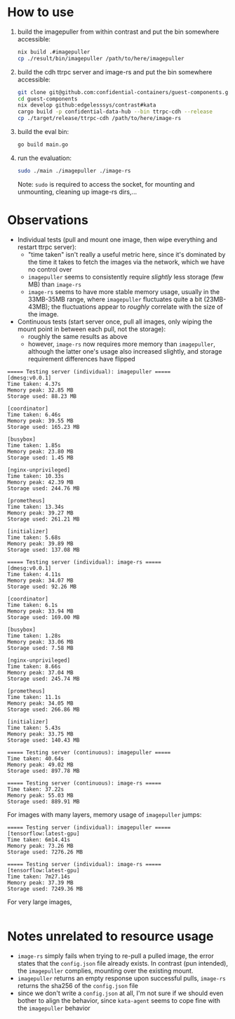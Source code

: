 # How to use

1. build the imagepuller from within contrast and put the bin somewhere accessible:
    ```bash
    nix build .#imagepuller
    cp ./result/bin/imagepuller /path/to/here/imagepuller
    ```
2. build the cdh ttrpc server and image-rs and put the bin somewhere accessible:
    ```bash
    git clone git@github.com:confidential-containers/guest-components.git
    cd guest-components
    nix develop github:edgelesssys/contrast#kata
    cargo build -p confidential-data-hub --bin ttrpc-cdh --release
    cp ./target/release/ttrpc-cdh /path/to/here/image-rs
    ```
3. build the eval bin:
    ```bash
    go build main.go
    ```
4. run the evaluation:
    ```bash
    sudo ./main ./imagepuller ./image-rs
    ```
    Note: `sudo` is required to access the socket, for mounting and unmounting, cleaning up image-rs dirs,...

# Observations

- Individual tests (pull and mount one image, then wipe everything and restart ttrpc server):
    - "time taken" isn't really a useful metric here, since it's dominated by the time it takes to fetch the images via the network, which we have no control over
    - `imagepuller` seems to consistently require *slightly* less storage (few MB) than `image-rs`
    - `image-rs` seems to have more stable memory usage, usually in the 33MB-35MB range, where `imagepuller` fluctuates quite a bit (23MB-43MB); the fluctuations appear to *roughly* correlate with the size of the image.
- Continuous tests (start server once, pull all images, only wiping the mount point in between each pull, not the storage):
    - roughly the same results as above
    - however, `image-rs` now requires more memory than `imagepuller`, although the latter one's usage also increased slightly, and storage requirement differences have flipped

```
===== Testing server (individual): imagepuller =====
[dmesg:v0.0.1]
Time taken: 4.37s
Memory peak: 32.85 MB
Storage used: 88.23 MB

[coordinator]
Time taken: 6.46s
Memory peak: 39.55 MB
Storage used: 165.23 MB

[busybox]
Time taken: 1.85s
Memory peak: 23.80 MB
Storage used: 1.45 MB

[nginx-unprivileged]
Time taken: 10.33s
Memory peak: 42.39 MB
Storage used: 244.76 MB

[prometheus]
Time taken: 13.34s
Memory peak: 39.27 MB
Storage used: 261.21 MB

[initializer]
Time taken: 5.68s
Memory peak: 39.89 MB
Storage used: 137.08 MB

===== Testing server (individual): image-rs =====
[dmesg:v0.0.1]
Time taken: 4.11s
Memory peak: 34.07 MB
Storage used: 92.26 MB

[coordinator]
Time taken: 6.1s
Memory peak: 33.94 MB
Storage used: 169.00 MB

[busybox]
Time taken: 1.28s
Memory peak: 33.06 MB
Storage used: 7.58 MB

[nginx-unprivileged]
Time taken: 8.66s
Memory peak: 37.04 MB
Storage used: 245.74 MB

[prometheus]
Time taken: 11.1s
Memory peak: 34.05 MB
Storage used: 266.86 MB

[initializer]
Time taken: 5.43s
Memory peak: 33.75 MB
Storage used: 140.43 MB

===== Testing server (continuous): imagepuller =====
Time taken: 40.64s
Memory peak: 49.02 MB
Storage used: 897.78 MB

===== Testing server (continuous): image-rs =====
Time taken: 37.22s
Memory peak: 55.03 MB
Storage used: 889.91 MB
```

For images with many layers, memory usage of `imagepuller` jumps:
```
===== Testing server (individual): imagepuller =====
[tensorflow:latest-gpu]
Time taken: 6m14.41s
Memory peak: 73.26 MB
Storage used: 7276.26 MB

===== Testing server (individual): image-rs =====
[tensorflow:latest-gpu]
Time taken: 7m27.14s
Memory peak: 37.39 MB
Storage used: 7249.36 MB
```

For very large images,
```

```

# Notes unrelated to resource usage
- `image-rs` simply fails when trying to re-pull a pulled image, the error states that the `config.json` file already exists.
  In contrast (pun intended), the `imagepuller` complies, mounting over the existing mount.
- `imagepuller` returns an empty response upon successful pulls, `image-rs` returns the sha256 of the `config.json` file
- since we don't write a `config.json` at all, I'm not sure if we should even bother to align the behavior, since `kata-agent` seems to cope fine with the `imagepuller` behavior

